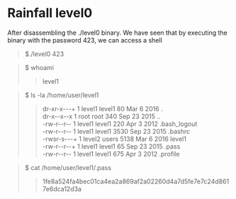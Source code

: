 # Rainfall level0

After disassembling the ./level0 binary. We have seen that by executing the binary with the password 423, we can access a shell

> $./level0 423<br/>

> $ whoami
>> level1

> $ ls -la /home/user/level1
>> dr-xr-x---+ 1 level1 level1   80 Mar  6  2016 .<br/>
>> dr-x--x--x  1 root   root    340 Sep 23  2015 ..<br/>
>> -rw-r--r--  1 level1 level1  220 Apr  3  2012 .bash_logout<br/>
>> -rw-r--r--  1 level1 level1 3530 Sep 23  2015 .bashrc<br/>
>> -rwsr-s---+ 1 level2 users  5138 Mar  6  2016 level1<br/>
>> -rw-r--r--+ 1 level1 level1   65 Sep 23  2015 .pass<br/>
>> -rw-r--r--  1 level1 level1  675 Apr  3  2012 .profile<br/>

> $ cat /home/user/level1/.pass
>> 1fe8a524fa4bec01ca4ea2a869af2a02260d4a7d5fe7e7c24d8617e6dca12d3a